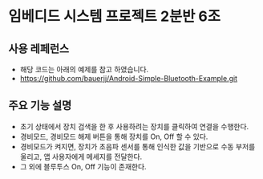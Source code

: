 # 임베디드 시스템 프로젝트 2분반 6조

## 사용 레페런스

- 해당 코드는 아래의 예제를 참고 하였습니다.
- https://github.com/bauerjj/Android-Simple-Bluetooth-Example.git

## 주요 기능 설명

- 초기 상태에서 장치 검색을 한 후 사용하려는 장치를 클릭하여 연결을 수행한다.
- 경비모드, 경비모드 해제 버튼을 통해 장치를 On, Off 할 수 있다.
- 경비모드가 켜지면, 장치가 초음파 센서를 통해 인식한 값을 기반으로 수동 부저를 울리고, 앱 사용자에게 메세지를 전달한다.
- 그 외에 블루투스 On, Off 기능이 존재한다.